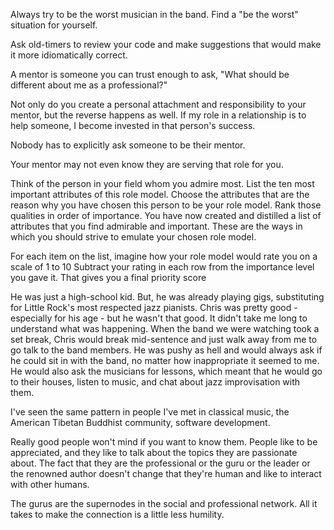 
Always try to be the worst musician in the band.
Find a "be the worst" situation for yourself.

Ask old-timers to review your code and make suggestions that would make it more idiomatically correct.

A mentor is someone you can trust enough to ask, "What should be different about me as a professional?"

Not only do you create a personal attachment and responsibility to your mentor, but the reverse happens as well. If my role in a relationship is to help someone, I become invested in that person's success.

Nobody has to explicitly ask someone to be their mentor.

Your mentor may not even know they are serving that role for you.

Think of the person in your field whom you admire most.
List the ten most important attributes of this role model.
Choose the attributes that are the reason why you have chosen this person to be your role model.
Rank those qualities in order of importance.
You have now created and distilled a list of attributes that you find admirable and important.
These are the ways in which you should strive to emulate your chosen role model.

For each item on the list, imagine how your role model would rate you on a scale of 1 to 10
Subtract your rating in each row from the importance level you gave it.
That gives you a final priority score

He was just a high-school kid. But, he was already playing gigs, substituting for Little Rock's most respected jazz pianists. Chris was pretty good - especially for his age - but he wasn't that good. It didn't take me long to understand what was happening. When the band we were watching took a set break, Chris would break mid-sentence and just walk away from me to go talk to the band members. He was pushy as hell and would always ask if he could sit in with the band, no matter how inappropriate it seemed to me. He would also ask the musicians for lessons, which meant that he would go to their houses, listen to music, and chat about jazz improvisation with them.

I've seen the same pattern in people I've met in classical music, the American Tibetan Buddhist community, software development.

Really good people won't mind if you want to know them. People like to be appreciated, and they like to talk about the topics they are passionate about. The fact that they are the professional or the guru or the leader or the renowned author doesn't change that they're human and like to interact with other humans.

The gurus are the supernodes in the social and professional network. All it takes to make the connection is a little less humility.
